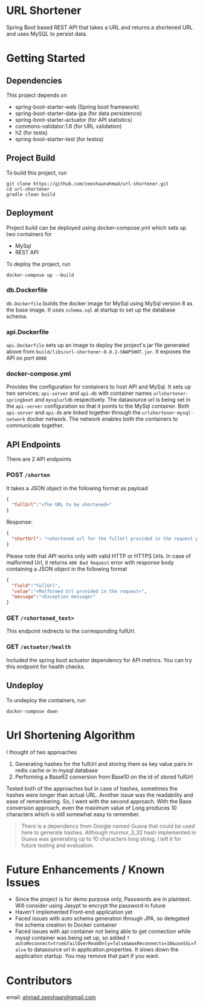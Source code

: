 # URL Shortener

Spring Boot based REST API that takes a URL and returns a shortened URL and uses MySQL to persist data.

# Getting Started

## Dependencies

This project depends on 
* spring-boot-starter-web (Spring boot framework)
* spring-boot-starter-data-jpa (for data persistence)
* spring-boot-starter-actuator (for API statistics)
* commons-validator:1.6 (for URL validation)
* h2 (for tests)
* spring-boot-starter-test (for testss)

## Project Build 

To build this project, run

```shell script
git clone https://github.com/zeeshaanahmad/url-shortener.git
cd url-shortener
gradle clean build
```

## Deployment

Project build can be deployed using docker-compose.yml which sets up two containers for
* MySql
* REST API

To deploy the project, run

```shell script
docker-compose up --build
```

### db.Dockerfile
`db.Dockerfile` builds the docker image for MySql using MySql version 8 as the base image. It uses `schema.sql` at startup to set up the database schema.

### api.Dockerfile
`api.Dockerfile` sets up an image to deploy the project's jar file generated above from `build/libs/url-shortener-0.0.1-SNAPSHOT.jar`. It exposes the API on port `8080`

### docker-compose.yml
Provides the configuration for containers to host API and MySql. It sets up two services; `api-server` and `api-db` with container names `urlshortener-springboot` and `mysqlurldb` respectively. 
The datasource url is being set in the `api-server` configuration so that it points to the MySql container.
Both `api-server` and `api-db` are linked together through the `urlshortener-mysql-network` docker network. The network enables both the containers to communicate together.

## API Endpoints

There are 2 API endpoints

### POST `/shorten`
It takes a JSON object in the following format as payload

```json
{
  "fullUrl":"<The URL to be shortened>"
}
```

Response:

```json
{
  "shortUrl": "<shortened url for the fullUrl provided in the request payload>"
}
```

Please note that API works only with valid HTTP or HTTPS Urls. In case of malformed Url, it returns `400 Bad Request` error with response body containing a JSON object in the following format

```json
{
  "field":"fullUrl",
  "value":"<Malformed Url provided in the request>",
  "message":"<Exception message>"
}
```

### GET `/<shortened_text>`

This endpoint redirects to the corresponding fullUrl.

### GET `/actuator/health`

Included the spring boot actuator dependency for API metrics. You can try this endpoint for health checks.

## Undeploy

To undeploy the containers, run

```shell script
docker-compose down
```

# Url Shortening Algorithm

I thought of two approaches
1. Generating hashes for the fullUrl and storing them as key value pairs in redis cache or in mysql database
2. Performing a Base62 conversion from Base10 on the id of stored fullUrl

Tested both of the approaches but in case of hashes, sometimes the hashes were longer than actual URL. Another issue was the readability and ease of remembering. So, I went with the second approach. With the Base conversion approach, even the maximum value of Long produces 10 characters which is still somewhat easy to remember. 
> There is a dependency from Google named Guava that could be used here to generate hashes. Although murmur_3_32 hash implemented in Guava was generating up to 10 characters long string, I left it for future testing and evaluation.

# Future Enhancements / Known Issues
* Since the project is for demo purpose only, Passwords are in plaintext. Will consider using Jasypt to encrypt the password in future
* Haven't implemented Front-end application yet
* Faced issues with auto schema generation through JPA, so delegated the schema creation to Docker container
* Faced issues with api container not being able to get connection while mysql container was being set up, so added `?autoReconnect=true&failOverReadOnly=false&maxReconnects=10&useSSL=false` to datasource url in application.properties. It slows down the application startup. You may remove that part if you want.

# Contributors
email: ahmad.zeeshaan@gmail.com
